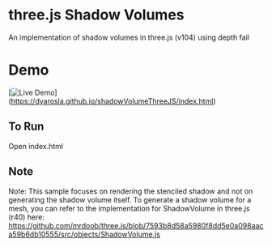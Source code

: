 # three.js Shadow Volumes

An implementation of shadow volumes in three.js (v104) using depth fail

# Demo
[![Live Demo](https://dyarosla.github.io/shadowVolumeThreeJS/vid/vid.gif)]
(https://dyarosla.github.io/shadowVolumeThreeJS/index.html)


## To Run

Open index.html

## Note

Note: This sample focuses on rendering the stenciled shadow and not on generating
the shadow volume itself. To generate a shadow volume for a mesh, you
can refer to the implementation for ShadowVolume in three.js (r40) here:
https://github.com/mrdoob/three.js/blob/7593b8d58a5980f8dd5e0a098aaca59b6db10555/src/objects/ShadowVolume.js
